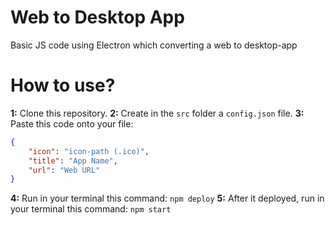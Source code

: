 # Web to Desktop App

Basic JS code using Electron which converting a web to desktop-app

# How to use?

**1:** Clone this repository.
**2:** Create in the `src` folder a `config.json` file.
**3:** Paste this code onto your file:
```json
{
    "icon": "icon-path (.ico)",
    "title": "App Name",
    "url": "Web URL"
}
```
**4:** Run in your terminal this command: `npm deploy`
**5:** After it deployed, run in your terminal this command: `npm start`